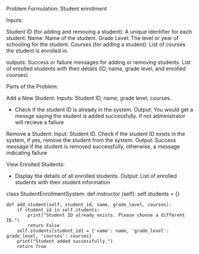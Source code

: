 Problem Formulation: Student enrollment 

Inputs:

Student ID (for adding and removing a student): A unique identifier for each student.
Name: Name of the student.
Grade Level: The level or year of schooling for the student.
Courses (for adding a student): List of courses the student is enrolled in. 

outputs: 
Success or failure messages for adding or removing students.
List of enrolled students with their details (ID, name, grade level, and enrolled courses)

Parts of the Problem:

Add a New Student:
Inputs: Student ID, name, grade level, courses.
- Check if the student ID is already in the system.
Output: You would get a messge saying the student is added successfully. if not administrator will recieve a failure

Remove a Student:
Input: Student ID.
Check if the student ID exists in the system, if yes, remove the student from the system.
Output: Success message if the student is removed successfully, otherwise, a message indicating failure

View Enrolled Students:
- Display the details of all enrolled students.
Output: List of enrolled students with their student information

class StudentEnrollmentSystem:
    def instructor (self):
        self.students = {}
        
    def add_student(self, student_id, name, grade_level, courses):
        if student_id in self.students:
            print("Student ID already exists. Please choose a different ID.")
            return False
        self.students[student_id] = {'name': name, 'grade_level': grade_level, 'courses': courses}
        print("Student added successfully.")
        return True
